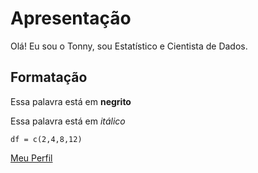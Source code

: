 # Apresentação
Olá! Eu sou o Tonny, sou Estatístico e Cientista de Dados.

## Formatação
Essa palavra está em **negrito**

Essa palavra está em *itálico*

`df = c(2,4,8,12)`

[Meu Perfil](https://github.com/tonnybarbosa)
